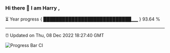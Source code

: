 ### Hi there 👋 I am Harry , 

⏳ Year progress { ████████████████████████████▁▁ } 93.64 %

---

⏰ Updated on Thu, 08 Dec 2022 18:27:40 GMT

![Progress Bar CI](https://github.com/duykhang68/duykhang68/workflows/Progress%20Bar%20CI/badge.svg)
